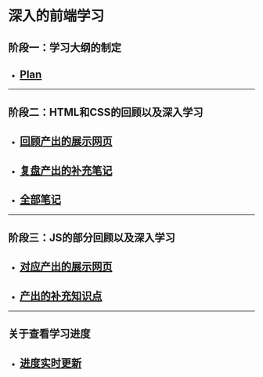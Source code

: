 # 深入的前端学习
## 阶段一：学习大纲的制定
- [Plan](study)
  --
---
## 阶段二：HTML和CSS的回顾以及深入学习
- [回顾产出的展示网页](https://deligentsheep.github.io/page.github.io-1.HTML-CSS-index.html-/)
  --  
- [复盘产出的补充笔记](HTML+CSS混合.md)
  --

- [全部笔记](1.HTML+CSS)
  --
---
## 阶段三：JS的部分回顾以及深入学习
- [对应产出的展示网页](https://deligentsheep.github.io/page2.github.io-index.html-/)
  --
- [产出的补充知识点](./2.JS/.JS.md)
  --
---
## 关于查看学习进度
- [进度实时更新](url)
  --
